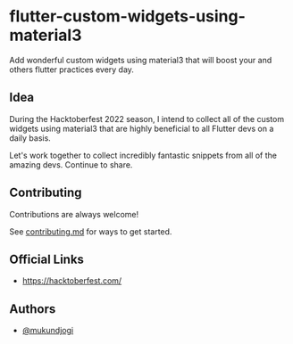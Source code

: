 # flutter-custom-widgets-using-material3

Add wonderful custom widgets using material3 that will boost your and others flutter practices every day.

    
## Idea

During the Hacktoberfest 2022 season, I intend to collect all of the custom widgets using material3 that are highly beneficial to all Flutter devs on a daily basis. 

Let's work together to collect incredibly fantastic snippets from all of the amazing devs. Continue to share.

## Contributing

Contributions are always welcome!

See [contributing.md](https://github.com/mukundjogi/flutter-custom-widgets-using-material3/blob/main/contributors.md) for ways to get started.


## Official Links
- https://hacktoberfest.com/

## Authors
- [@mukundjogi](https://www.github.com/mukundjogi)
